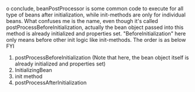 o conclude, beanPostProcessor is some common code to execute for all type of beans after initialization, while init-methods are only for individual beans.
What confuses me is the name, even though it's called postProcessBeforeInitialization, actually the bean object passed into this method is already initialized and properties set. "BeforeInitialization" here only means before other init logic like init-methods.
The order is as below FYI
1. postProcessBeforeInitialization (Note that here, the bean object itself is already initialized and properties set)
2. InitializingBean
3. init method
4. postProcessAfterInitialization